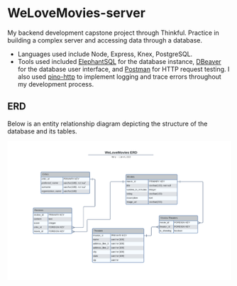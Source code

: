 # WeLoveMovies-server
My backend development capstone project through Thinkful. Practice in building a complex server and accessing data through a database. 
- Languages used include Node, Express, Knex, PostgreSQL.
- Tools used included [ElephantSQL](elephantsql.com) for the database instance, [DBeaver](dbeaver.io) for the database user interface, and [Postman](postman.com) for HTTP request testing. I also used [pino-http](https://www.npmjs.com/package/pino-http) to implement logging and trace errors throughout my development process.


## ERD
Below is an entity relationship diagram depicting the structure of the database and its tables.

![ERD](src/utils/WeLoveMovies%20ERD.png "WeLoveMoviesERD")
